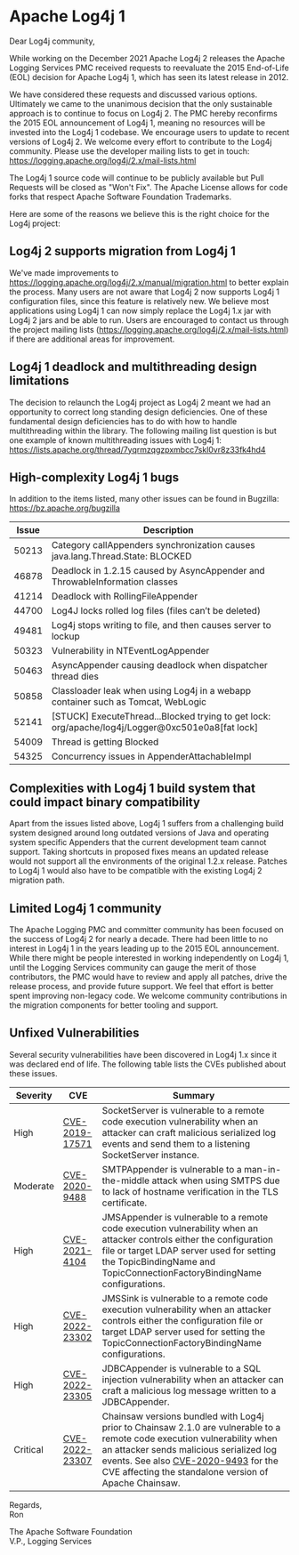 # Apache Log4j 1

Dear Log4j community,

While working on the December 2021 Apache Log4j 2 releases the Apache
Logging Services PMC received requests to reevaluate the 2015
End-of-Life (EOL) decision for Apache Log4j 1, which has seen its
latest release in 2012.

We have considered these requests and discussed various options.
Ultimately we came to the unanimous decision that the only sustainable
approach is to continue to focus on Log4j 2. The PMC hereby reconfirms
the 2015 EOL announcement of Log4j 1, meaning no resources will be
invested into the Log4j 1 codebase. We encourage users to update to
recent versions of Log4j 2. We welcome every effort to contribute to
the Log4j community. Please use the developer mailing lists to get in
touch: https://logging.apache.org/log4j/2.x/mail-lists.html

The Log4j 1 source code will continue to be publicly available but
Pull Requests will be closed as "Won't Fix". The Apache License allows
for code forks that respect Apache Software Foundation Trademarks.

Here are some of the reasons we believe this is the right choice for
the Log4j project:

## Log4j 2 supports migration from Log4j 1

We've made improvements to
https://logging.apache.org/log4j/2.x/manual/migration.html to better
explain the process. Many users are not aware that Log4j 2 now
supports Log4j 1 configuration files, since this feature is relatively
new. We believe most applications using Log4j 1 can now simply replace
the Log4j 1.x jar with Log4j 2 jars and be able to run. Users are
encouraged to contact us through the project mailing lists
(https://logging.apache.org/log4j/2.x/mail-lists.html) if there are
additional areas for improvement.

## Log4j 1 deadlock and multithreading design limitations

The decision to relaunch the Log4j project as Log4j 2 meant we had an
opportunity to correct long standing design deficiencies. One of these
fundamental design deficiencies has to do with how to handle
multithreading within the library. The following mailing list question
is but one example of known multithreading issues with Log4j 1:
https://lists.apache.org/thread/7yqrmzqgzpxmbcc7skl0vr8z33fk4hd4

## High-complexity Log4j 1 bugs

In addition to the items listed, many other issues can be found in
Bugzilla: https://bz.apache.org/bugzilla

| Issue | Description |
| ----- | ----------- |
| 50213 | Category callAppenders synchronization causes java.lang.Thread.State: BLOCKED |
| 46878 | Deadlock in 1.2.15 caused by AsyncAppender and ThrowableInformation classes |
| 41214 | Deadlock with RollingFileAppender |
| 44700 | Log4J locks rolled log files (files can’t be deleted) |
| 49481 | Log4j stops writing to file, and then causes server to lockup |
| 50323 | Vulnerability in NTEventLogAppender |
| 50463 | AsyncAppender causing deadlock when dispatcher thread dies |
| 50858 | Classloader leak when using Log4j in a webapp container such as Tomcat, WebLogic |
| 52141 | [STUCK] ExecuteThread...Blocked trying to get lock: org/apache/log4j/Logger@0xc501e0a8[fat lock] |
| 54009 | Thread is getting Blocked |
| 54325 | Concurrency issues in AppenderAttachableImpl |

## Complexities with Log4j 1 build system that could impact binary compatibility

Apart from the issues listed above, Log4j 1 suffers from a challenging
build system designed around long outdated versions of Java and
operating system specific Appenders that the current development team
cannot support. Taking shortcuts in proposed fixes means an updated
release would not support all the environments of the original 1.2.x
release. Patches to Log4j 1 would also have to be compatible with the
existing Log4j 2 migration path.

## Limited Log4j 1 community

The Apache Logging PMC and committer community has been focused on the
success of Log4j 2 for nearly a decade. There had been little to no
interest in Log4j 1 in the years leading up to the 2015 EOL
announcement. While there might be people interested in working
independently on Log4j 1, until the Logging Services community can
gauge the merit of those contributors, the PMC would have to review
and apply all patches, drive the release process, and provide future
support. We feel that effort is better spent improving non-legacy
code. We welcome community contributions in the migration components
for better tooling and support.

## Unfixed Vulnerabilities

Several security vulnerabilities have been discovered in Log4j 1.x
since it was declared end of life. The following table lists the
CVEs published about these issues.

| Severity | CVE | Summary |
|----------|-----|---------|
| High | [CVE-2019-17571](https://www.cve.org/CVERecord?id=CVE-2019-17571) | SocketServer is vulnerable to a remote code execution vulnerability when an attacker can craft malicious serialized log events and send them to a listening SocketServer instance. |
| Moderate | [CVE-2020-9488](https://www.cve.org/CVERecord?id=CVE-2020-9488) | SMTPAppender is vulnerable to a man-in-the-middle attack when using SMTPS due to lack of hostname verification in the TLS certificate. |
| High | [CVE-2021-4104](https://www.cve.org/CVERecord?id=CVE-2021-4104) | JMSAppender is vulnerable to a remote code execution vulnerability when an attacker controls either the configuration file or target LDAP server used for setting the TopicBindingName and TopicConnectionFactoryBindingName configurations. |
| High | [CVE-2022-23302](https://www.cve.org/CVERecord?id=CVE-2022-23302) | JMSSink is vulnerable to a remote code execution vulnerability when an attacker controls either the configuration file or target LDAP server used for setting the TopicConnectionFactoryBindingName configurations. |
| High | [CVE-2022-23305](https://www.cve.org/CVERecord?id=CVE-2022-23305) | JDBCAppender is vulnerable to a SQL injection vulnerability when an attacker can craft a malicious log message written to a JDBCAppender. |
| Critical | [CVE-2022-23307](https://www.cve.org/CVERecord?id=CVE-2022-23307) | Chainsaw versions bundled with Log4j prior to Chainsaw 2.1.0 are vulnerable to a remote code execution vulnerability when an attacker sends malicious serialized log events. See also [CVE-2020-9493](https://www.cve.org/CVERecord?id=CVE-2020-9493) for the CVE affecting the standalone version of Apache Chainsaw. |


Regards,<br />
Ron

The Apache Software Foundation<br />
V.P., Logging Services
